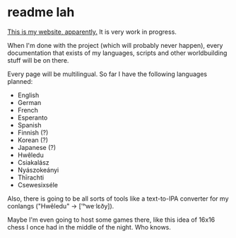 # readme lah

[This is my website, apparently.](https://redstonulo.github.io) It is very work in progress.

When I'm done with the project (which will probably never happen), every documentation that exists of my languages, scripts and other worldbuilding stuff will be on there.

Every page will be multilingual. So far I have the following languages planned:

 - English
 - German
 - French
 - Esperanto
 - Spanish
 - Finnish (?)
 - Korean (?)
 - Japanese (?)
 - Hwêledu
 - Csiakalász
 - Nyászokeányi
 - Thīrachti
 - Csewesixséle

Also, there is going to be all sorts of tools like a text-to-IPA converter for my conlangs ("Hwêledu" -> ['ʰweˑlɛðy]).

Maybe I'm even going to host some games there, like this idea of 16x16 chess I once had in the middle of the night. Who knows.
